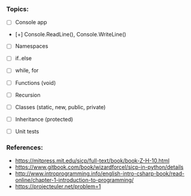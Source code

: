 ### Topics:
- [ ] Console app
- [+] Console.ReadLine(), Console.WriteLine()
- [ ]  Namespaces
- [ ]  if..else
- [ ]  while, for
- [ ]  Functions (void)
- [ ]  Recursion
- [ ]  Classes (static, new, public, private)
- [ ]  Inheritance (protected)
- [ ]  Unit tests



### References:
* https://mitpress.mit.edu/sicp/full-text/book/book-Z-H-10.html
* https://www.gitbook.com/book/wizardforcel/sicp-in-python/details
* http://www.introprogramming.info/english-intro-csharp-book/read-online/chapter-1-introduction-to-programming/
* https://projecteuler.net/problem=1
